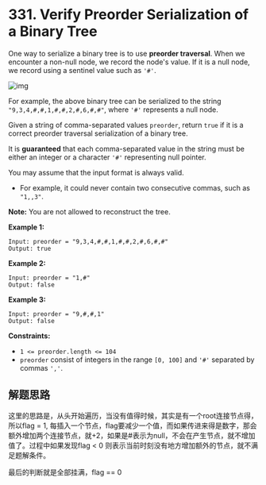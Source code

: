 # 331. Verify Preorder Serialization of a Binary Tree

One way to serialize a binary tree is to use **preorder traversal**. When we encounter a non-null node, we record the node's value. If it is a null node, we record using a sentinel value such as `'#'`.

![img](https://assets.leetcode.com/uploads/2021/03/12/pre-tree.jpg)

For example, the above binary tree can be serialized to the string `"9,3,4,#,#,1,#,#,2,#,6,#,#"`, where `'#'` represents a null node.

Given a string of comma-separated values `preorder`, return `true` if it is a correct preorder traversal serialization of a binary tree.

It is **guaranteed** that each comma-separated value in the string must be either an integer or a character `'#'` representing null pointer.

You may assume that the input format is always valid.

- For example, it could never contain two consecutive commas, such as `"1,,3"`.

**Note:** You are not allowed to reconstruct the tree.

 

**Example 1:**

```
Input: preorder = "9,3,4,#,#,1,#,#,2,#,6,#,#"
Output: true
```

**Example 2:**

```
Input: preorder = "1,#"
Output: false
```

**Example 3:**

```
Input: preorder = "9,#,#,1"
Output: false
```

 

**Constraints:**

- `1 <= preorder.length <= 104`
- `preorder` consist of integers in the range `[0, 100]` and `'#'` separated by commas `','`.





## 解题思路

这里的思路是，从头开始遍历，当没有值得时候，其实是有一个root连接节点得，所以flag = 1, 每插入一个节点，flag要减少一个值，而如果传进来得是数字，那会额外增加两个连接节点，就+2，如果是#表示为null，不会在产生节点，就不增加值了。过程中如果发现flag < 0 则表示当前时刻没有地方增加额外的节点，就不满足题解条件。

最后的判断就是全部挂满，flag == 0





